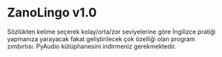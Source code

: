 # ZanoLingo v1.0
Sözlükten kelime seçerek kolay/orta/zor seviyelerine göre İngilizce pratiği yapmanıza yarayacak fakat geliştirilecek çok özelliği olan program zımbırtısı.
PyAudio kütüphanesini indirmeniz gerekmektedir.
